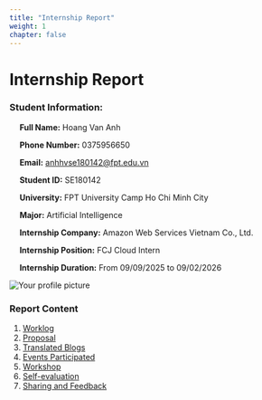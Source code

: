 ```yaml
---
title: "Internship Report"
weight: 1
chapter: false
---
```


# Internship Report

### Student Information:

&emsp; **Full Name:** Hoang Van Anh

&emsp; **Phone Number:** 0375956650

&emsp; **Email:** anhhvse180142@fpt.edu.vn

&emsp; **Student ID:** SE180142

&emsp; **University:** FPT University Camp Ho Chi Minh City

&emsp; **Major:** Artificial Intelligence

&emsp; **Internship Company:** Amazon Web Services Vietnam Co., Ltd.

&emsp; **Internship Position:** FCJ Cloud Intern

&emsp; **Internship Duration:** From 09/09/2025 to 09/02/2026

![Your profile picture](/images/avatar.jpg)

### Report Content

1.  [Worklog](1-Worklog/)
2.  [Proposal](2-Proposal/)
3.  [Translated Blogs](3-BlogsTranslated/)
4.  [Events Participated](4-EventParticipated/)
5.  [Workshop](5-Workshop/)
6.  [Self-evaluation](6-Self-evaluation/)
7.  [Sharing and Feedback](7-Feedback/)
